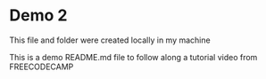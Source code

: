 # Demo 2

This file and folder were created locally in my machine

This is a demo README.md file to follow along a tutorial video from FREECODECAMP
